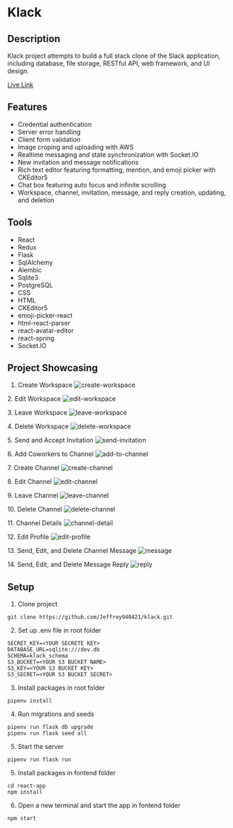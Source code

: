 # Klack

## Description
Klack project attempts to build a full stack clone of the Slack application, including database, file storage, RESTful API, web framework, and UI design.

[Live Link](https://klack.onrender.com)

## Features
* Credential authentication
* Server error handling
* Client form validation
* Image croping and uploading with AWS
* Realtime messaging and state synchronization with Socket.IO
* New invitation and message notifications
* Rich text editor featuring formatting, mention, and emoji picker with CKEditor5
* Chat box featuring auto focus and infinite scrolling
* Workspace, channel, invitation, message, and reply creation, updating, and deletion

## Tools
* React
* Redux
* Flask
* SqlAlchemy
* Alembic
* Sqlite3
* PostgreSQL
* CSS
* HTML
* CKEditor5
* emoji-picker-react
* html-react-parser
* react-avatar-editor
* react-spring
* Socket.IO

## Project Showcasing
1. Create Workspace
![create-workspace]

[create-workspace]: ./images/create-workspace.gif
2. Edit Workspace
![edit-workspace]

[edit-workspace]: ./images/edit-workspace.gif
3. Leave Workspace
![leave-workspace]

[leave-workspace]: ./images/leave-workspace.gif
4. Delete Workspace
![delete-workspace]

[delete-workspace]: ./images/delete-workspace.gif
5. Send and Accept Invitation
![send-invitation]

[send-invitation]: ./images/send-invitation.gif
6. Add Coworkers to Channel
![add-to-channel]

[add-to-channel]: ./images/add-to-channel.gif
7. Create Channel
![create-channel]

[create-channel]: ./images/create-channel.gif
8. Edit Channel
![edit-channel]

[edit-channel]: ./images/edit-channel.gif
9. Leave Channel
![leave-channel]

[leave-channel]: ./images/leave-channel.gif
10. Delete Channel
![delete-channel]

[delete-channel]: ./images/delete-channel.gif
11. Channel Details
![channel-detail]

[channel-detail]: ./images/channel-detail.gif
12. Edit Profile
![edit-profile]

[edit-profile]: ./images/edit-profile.gif
13. Send, Edit, and Delete Channel Message
![message]

[message]: ./images/message.gif
14. Send, Edit, and Delete Message Reply
![reply]

[reply]: ./images/reply.gif

## Setup
1. Clone project
```
git clone https://github.com/Jeffrey940421/klack.git
```
2. Set up .env file in root folder
```
SECRET_KEY=<YOUR SECRETE KEY>
DATABASE_URL=sqlite:///dev.db
SCHEMA=klack_schema
S3_BUCKET=<YOUR S3 BUCKET NAME>
S3_KEY=<YOUR S3 BUCKET KEY>
S3_SECRET=<YOUR S3 BUCKET SECRET>
```
3. Install packages in root folder
```
pipenv install
```
4. Run migrations and seeds
```
pipenv run flask db upgrade
pipenv run flask seed all
```
5. Start the server
```
pipenv run flask run
```
5. Install packages in fontend folder
```
cd react-app
npm install
```
6. Open a new terminal and start the app in fontend folder
```
npm start
```
